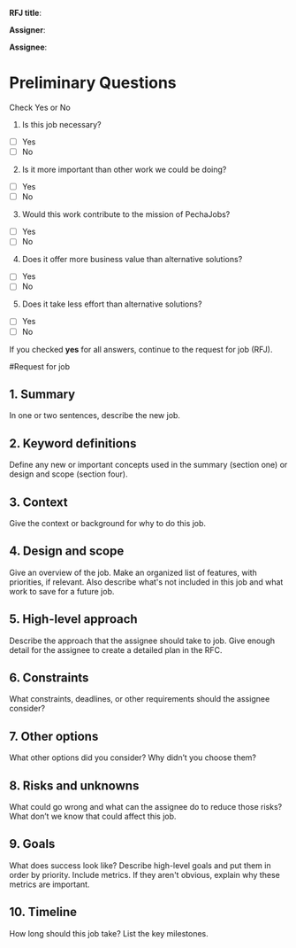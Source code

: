**RFJ title**:

**Assigner**:

**Assignee**:

# Preliminary Questions
Check Yes or No

1. Is this job necessary?
- [ ] Yes
- [ ] No
2. Is it more important than other work we could be doing?
- [ ] Yes
- [ ] No
3. Would this work contribute to the mission of PechaJobs?
- [ ] Yes
- [ ] No
4. Does it offer more business value than alternative solutions?
- [ ] Yes
- [ ] No
5. Does it take less effort than alternative solutions?
- [ ] Yes
- [ ] No

If you checked **yes** for all answers, continue to the request for job (RFJ).

#Request for job

## 1. Summary

In one or two sentences, describe the new job.

## 2. Keyword definitions

Define any new or important concepts used in the summary (section one) or design and scope (section four).

## 3. Context

Give the context or background for why to do this job. 

## 4. Design and scope

Give an overview of the job. Make an organized list of features, with priorities, if relevant. Also describe what's not included in this job and what work to save for a future job.

## 5. High-level approach

Describe the approach that the assignee should take to job. Give enough detail for the assignee to create a detailed plan in the RFC.

## 6. Constraints

What constraints, deadlines, or other requirements should the assignee consider?

## 7. Other options

What other options did you consider? Why didn’t you choose them?

## 8. Risks and unknowns

What could go wrong and what can the assignee do to reduce those risks? What don’t we know that could affect this job. 

## 9. Goals

What does success look like? Describe high-level goals and put them in order by priority. Include metrics. If they aren't obvious, explain why these metrics are important.

## 10. Timeline

How long should this job take? List the key milestones.
